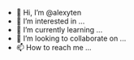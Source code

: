 - 👋 Hi, I’m @alexyten
- 👀 I’m interested in ...
- 🌱 I’m currently learning ...
- 💞️ I’m looking to collaborate on ...
- 📫 How to reach me ...

<!---
alexyten/alexyten is a ✨ special ✨ repository because its `README.md` (this file) appears on your GitHub profile.
You can click the Preview link to take a look at your changes.
--->
